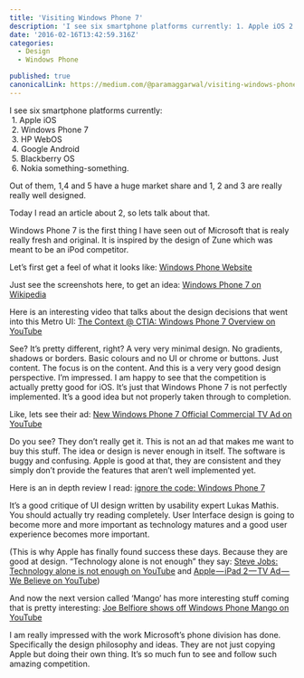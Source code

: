 ```yaml
---
title: 'Visiting Windows Phone 7'
description: 'I see six smartphone platforms currently: 1. Apple iOS 2. Windows Phone 7 3. HP WebOS 4. Google Android 5. Blackberry OS 6. Nokia something-something. Windows Phone 7 is the first thing I have…'
date: '2016-02-16T13:42:59.316Z'
categories:
  - Design
  - Windows Phone

published: true
canonicalLink: https://medium.com/@paramaggarwal/visiting-windows-phone-7-8e935d2af8ab
---
```


I see six smartphone platforms currently:  
 1. Apple iOS  
 2. Windows Phone 7  
 3. HP WebOS  
 4. Google Android  
 5. Blackberry OS  
 6. Nokia something-something.

Out of them, 1,4 and 5 have a huge market share and 1, 2 and 3 are really really well designed.

Today I read an article about 2, so lets talk about that.

Windows Phone 7 is the first thing I have seen out of Microsoft that is realy really fresh and original. It is inspired by the design of Zune which was meant to be an iPod competitor.

Let’s first get a feel of what it looks like: [Windows Phone Website](http://t.umblr.com/redirect?z=http%3A%2F%2Fwww.microsoft.com%2Fwindowsphone%2Fen-us%2Ffeatures%2Fdefault.aspx&t=ZjQyMDUwOTVkZjdkY2MzYzA1NzE4ODQ2NmE3MmMzMmUyMzdjZDRlYSwyU2FQMXo1cQ%3D%3D)

Just see the screenshots here, to get an idea: [Windows Phone 7 on Wikipedia](http://t.umblr.com/redirect?z=http%3A%2F%2Fen.wikipedia.org%2Fwiki%2FWindows_Phone_7&t=NmEwYTIwNWRmMGI5MDg2NDJmZjYwOGI4Mzk4NzAzNWQ1Y2Q4MjgxMywyU2FQMXo1cQ%3D%3D)

Here is an interesting video that talks about the design decisions that went into this Metro UI: [The Context @ CTIA: Windows Phone 7 Overview on YouTube](http://t.umblr.com/redirect?z=http%3A%2F%2Fwww.youtube.com%2Fwatch%3Fv%3DMm5JmFomTmg&t=MDYyODQ2MmIwYWNiMmI0NWQ2NWUyNmJhZjU3YWQ4YWM1NDE1ODI1OSwyU2FQMXo1cQ%3D%3D)

See? It’s pretty different, right? A very very minimal design. No gradients, shadows or borders. Basic colours and no UI or chrome or buttons. Just content. The focus is on the content. And this is a very very good design perspective. I’m impressed. I am happy to see that the competition is actually pretty good for iOS. It’s just that Windows Phone 7 is not perfectly implemented. It’s a good idea but not properly taken through to completion.

Like, lets see their ad: [New Windows Phone 7 Official Commercial TV Ad on YouTube](http://t.umblr.com/redirect?z=http%3A%2F%2Fwww.youtube.com%2Fwatch%3Fv%3DDv-fbO-_xl0&t=OTYyNWE3YWVhNzNiYjcxZDQ5ZWFhYWIyMjZlZjQ5ZGJiMTZjNGI5YSwyU2FQMXo1cQ%3D%3D)

Do you see? They don’t really get it. This is not an ad that makes me want to buy this stuff. The idea or design is never enough in itself. The software is buggy and confusing. Apple is good at that, they are consistent and they simply don’t provide the features that aren’t well implemented yet.

Here is an in depth review I read: [ignore the code: Windows Phone 7](http://t.umblr.com/redirect?z=http%3A%2F%2Fignorethecode.net%2Fblog%2F2011%2F05%2F31%2Fwindows_phone_7%2F&t=OGE0Yzg3ZDg1MjU2NTEzMmM1NTNlMmE0MGZlYjc2YzU5MGMyMTg5MywyU2FQMXo1cQ%3D%3D)

It’s a good critique of UI design written by usability expert Lukas Mathis. You should actually try reading completely. User Interface design is going to become more and more important as technology matures and a good user experience becomes more important.

(This is why Apple has finally found success these days. Because they are good at design. “Technology alone is not enough” they say: [Steve Jobs: Technology alone is not enough on YouTube](http://t.umblr.com/redirect?z=http%3A%2F%2Fwww.youtube.com%2Fwatch%3Fv%3DsUCpuaqlISQ&t=NTdlZDVjYzk3NjA3NTk3OTFhOTYxMzRiNmQ3NmY4OTA3NDcyMWYyZiwyU2FQMXo1cQ%3D%3D) and [Apple — iPad 2 — TV Ad — We Believe on YouTube](http://t.umblr.com/redirect?z=http%3A%2F%2Fwww.youtube.com%2Fwatch%3Fv%3DtyEpaPEbjzI&t=ZjMxOWViZTNhNDU1NzU2MGY0ZGZjZGRkNWJlNmRhMTAxYjZmYTFlMywyU2FQMXo1cQ%3D%3D))

And now the next version called ‘Mango’ has more interesting stuff coming that is pretty interesting: [Joe Belfiore shows off Windows Phone Mango on YouTube](http://t.umblr.com/redirect?z=http%3A%2F%2Fwww.youtube.com%2Fwatch%3Fv%3DOP30F3ZxTmw&t=ODQyYWYwYmIxYTMxNTU5Y2E4NTMwNTczYzkyMDJiYTUwNmRjNjdlMCwyU2FQMXo1cQ%3D%3D)

I am really impressed with the work Microsoft’s phone division has done. Specifically the design philosophy and ideas. They are not just copying Apple but doing their own thing. It’s so much fun to see and follow such amazing competition.
